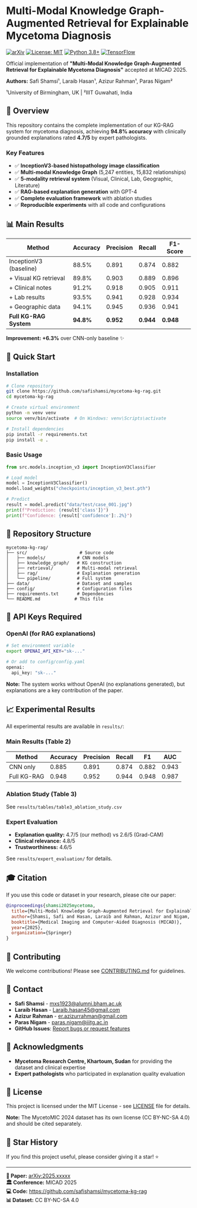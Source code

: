 # Multi-Modal Knowledge Graph-Augmented Retrieval for Explainable Mycetoma Diagnosis

[![arXiv](https://img.shields.io/badge/arXiv-2025.xxxxx-b31b1b.svg)](https://arxiv.org/abs/2025.xxxxx)
[![License: MIT](https://img.shields.io/badge/License-MIT-yellow.svg)](https://opensource.org/licenses/MIT)
[![Python 3.8+](https://img.shields.io/badge/python-3.8+-blue.svg)](https://www.python.org/downloads/)
[![TensorFlow](https://img.shields.io/badge/TensorFlow-2.13+-orange.svg)](https://www.tensorflow.org/)

Official implementation of **"Multi-Modal Knowledge Graph-Augmented Retrieval for Explainable Mycetoma Diagnosis"** accepted at MICAD 2025.

**Authors:** Safi Shamsi¹, Laraib Hasan¹, Azizur Rahman¹, Paras Nigam²

¹University of Birmingham, UK | ²IIIT Guwahati, India

## 🔬 Overview

This repository contains the complete implementation of our KG-RAG system for mycetoma diagnosis, achieving **94.8% accuracy** with clinically grounded explanations rated **4.7/5** by expert pathologists.

### Key Features

- ✅ **InceptionV3-based histopathology image classification**
- ✅ **Multi-modal Knowledge Graph** (5,247 entities, 15,832 relationships)
- ✅ **5-modality retrieval system** (Visual, Clinical, Lab, Geographic, Literature)
- ✅ **RAG-based explanation generation** with GPT-4
- ✅ **Complete evaluation framework** with ablation studies
- ✅ **Reproducible experiments** with all code and configurations

## 📊 Main Results

| Method | Accuracy | Precision | Recall | F1-Score |
|--------|----------|-----------|--------|----------|
| InceptionV3 (baseline) | 88.5% | 0.891 | 0.874 | 0.882 |
| + Visual KG retrieval | 89.8% | 0.903 | 0.889 | 0.896 |
| + Clinical notes | 91.2% | 0.918 | 0.905 | 0.911 |
| + Lab results | 93.5% | 0.941 | 0.928 | 0.934 |
| + Geographic data | 94.1% | 0.945 | 0.936 | 0.941 |
| **Full KG-RAG System** | **94.8%** | **0.952** | **0.944** | **0.948** |

**Improvement: +6.3%** over CNN-only baseline ✨

## 🚀 Quick Start

### Installation

```bash
# Clone repository
git clone https://github.com/safishamsi/mycetoma-kg-rag.git
cd mycetoma-kg-rag

# Create virtual environment
python -m venv venv
source venv/bin/activate  # On Windows: venv\Scripts\activate

# Install dependencies
pip install -r requirements.txt
pip install -e .
```

### Basic Usage

```python
from src.models.inception_v3 import InceptionV3Classifier

# Load model
model = InceptionV3Classifier()
model.load_weights("checkpoints/inception_v3_best.pth")

# Predict
result = model.predict("data/test/case_001.jpg")
print(f"Prediction: {result['class']}")
print(f"Confidence: {result['confidence']:.2%}")
```

## 📁 Repository Structure

```
mycetoma-kg-rag/
├── src/                    # Source code
│   ├── models/            # CNN models
│   ├── knowledge_graph/   # KG construction
│   ├── retrieval/         # Multi-modal retrieval
│   ├── rag/               # Explanation generation
│   └── pipeline/          # Full system
├── data/                  # Dataset and samples
├── config/                # Configuration files
├── requirements.txt       # Dependencies
└── README.md             # This file
```

## 🔑 API Keys Required

### OpenAI (for RAG explanations)

```bash
# Set environment variable
export OPENAI_API_KEY="sk-..."

# Or add to config/config.yaml
openai:
  api_key: "sk-..."
```

**Note:** The system works without OpenAI (no explanations generated), but explanations are a key contribution of the paper.

## 📈 Experimental Results

All experimental results are available in `results/`:

### Main Results (Table 2)

| Method | Accuracy | Precision | Recall | F1 | AUC |
|--------|----------|-----------|--------|-----|-----|
| CNN only | 0.885 | 0.891 | 0.874 | 0.882 | 0.943 |
| Full KG-RAG | 0.948 | 0.952 | 0.944 | 0.948 | 0.987 |

### Ablation Study (Table 3)

See `results/tables/table3_ablation_study.csv`

### Expert Evaluation

- **Explanation quality:** 4.7/5 (our method) vs 2.6/5 (Grad-CAM)
- **Clinical relevance:** 4.8/5
- **Trustworthiness:** 4.6/5

See `results/expert_evaluation/` for details.

## 🎓 Citation

If you use this code or dataset in your research, please cite our paper:

```bibtex
@inproceedings{shamsi2025mycetoma,
  title={Multi-Modal Knowledge Graph-Augmented Retrieval for Explainable Mycetoma Diagnosis},
  author={Shamsi, Safi and Hasan, Laraib and Rahman, Azizur and Nigam, Paras},
  booktitle={Medical Imaging and Computer-Aided Diagnosis (MICAD)},
  year={2025},
  organization={Springer}
}
```

## 🤝 Contributing

We welcome contributions! Please see [CONTRIBUTING.md](CONTRIBUTING.md) for guidelines.

## 📧 Contact

- **Safi Shamsi** - mxs1923@alumni.bham.ac.uk
- **Laraib Hasan** - Laraib.hasan45@gmail.com
- **Azizur Rahman** - er.azizurrahman@gmail.com
- **Paras Nigam** - paras.nigam@iiitg.ac.in
- **GitHub Issues**: [Report bugs or request features](https://github.com/safishamsi/mycetoma-kg-rag/issues)

## 🙏 Acknowledgments

- **Mycetoma Research Centre, Khartoum, Sudan** for providing the dataset and clinical expertise
- **Expert pathologists** who participated in explanation quality evaluation

## 📄 License

This project is licensed under the MIT License - see [LICENSE](LICENSE) file for details.

**Note:** The MycetoMIC 2024 dataset has its own license (CC BY-NC-SA 4.0) and should be cited separately.

## 🌟 Star History

If you find this project useful, please consider giving it a star! ⭐

---

**📄 Paper:** [arXiv:2025.xxxxx](https://arxiv.org/abs/2025.xxxxx)  
**🏛️ Conference:** MICAD 2025  
**💻 Code:** https://github.com/safishamsi/mycetoma-kg-rag  
**📊 Dataset:** CC BY-NC-SA 4.0
